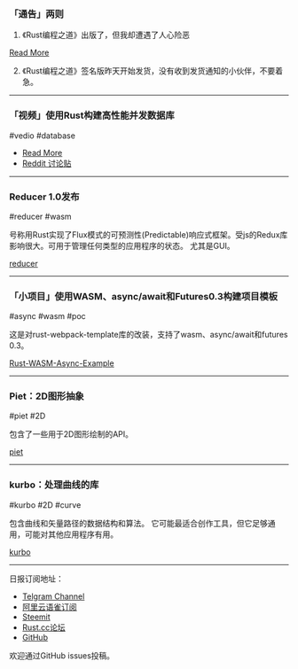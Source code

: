 ### 「通告」两则

1. 《Rust编程之道》出版了，但我却遭遇了人心险恶 

[Read More](https://zhuanlan.zhihu.com/p/54153985)

2. 《Rust编程之道》签名版昨天开始发货，没有收到发货通知的小伙伴，不要着急。

---

### 「视频」使用Rust构建高性能并发数据库

#vedio #database

- [Read More](https://www.reddit.com/r/rust/comments/acucrs/rust_at_speed_building_a_fast_concurrent_database/)
- [Reddit 讨论贴](https://www.reddit.com/r/rust/comments/acucrs/rust_at_speed_building_a_fast_concurrent_database/)

---

### Reducer 1.0发布

#reducer #wasm

号称用Rust实现了Flux模式的可预测性(Predictable)响应式框架。受js的Redux库影响很大。可用于管理任何类型的应用程序的状态。 尤其是GUI。

[reducer](https://github.com/brunocodutra/reducer)

---

### 「小项目」使用WASM、async/await和Futures0.3构建项目模板

#async #wasm #poc

这是对rust-webpack-template库的改装，支持了wasm、async/await和futures 0.3。

[Rust-WASM-Async-Example](https://github.com/SillyFreak/Rust-WASM-Async-Example)

---

### Piet：2D图形抽象

#piet #2D

包含了一些用于2D图形绘制的API。

[piet](https://github.com/linebender/piet)

---

### kurbo：处理曲线的库

#kurbo #2D #curve

包含曲线和矢量路径的数据结构和算法。 它可能最适合创作工具，但它足够通用，可能对其他应用程序有用。

[kurbo](https://github.com/linebender/kurbo)

---

日报订阅地址：

- [Telgram Channel](https://t.me/rust_daily_news )
- [阿里云语雀订阅](https://www.yuque.com/chaosbot/rustnews)
- [Steemit](https://steemit.com/@blackanger)
- [Rust.cc论坛](https://rust.cc)
- [GitHub](https://github.com/RustStudy/rust_daily_news)

欢迎通过GitHub issues投稿。
